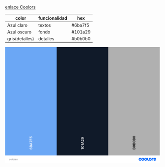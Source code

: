 [enlace Coolors](https://coolors.co/6ba7f5-101a29-b0b0b0)

| color          | funcionalidad | hex     |
| -------------- | ------------- | ------- |
| Azul claro     | textos        | #6ba7f5 |
| Azul oscuro    | fondo         | #101a29 |
| gris(detalles) | detalles      | #b0b0b0 |

![colores](./colores.png)
